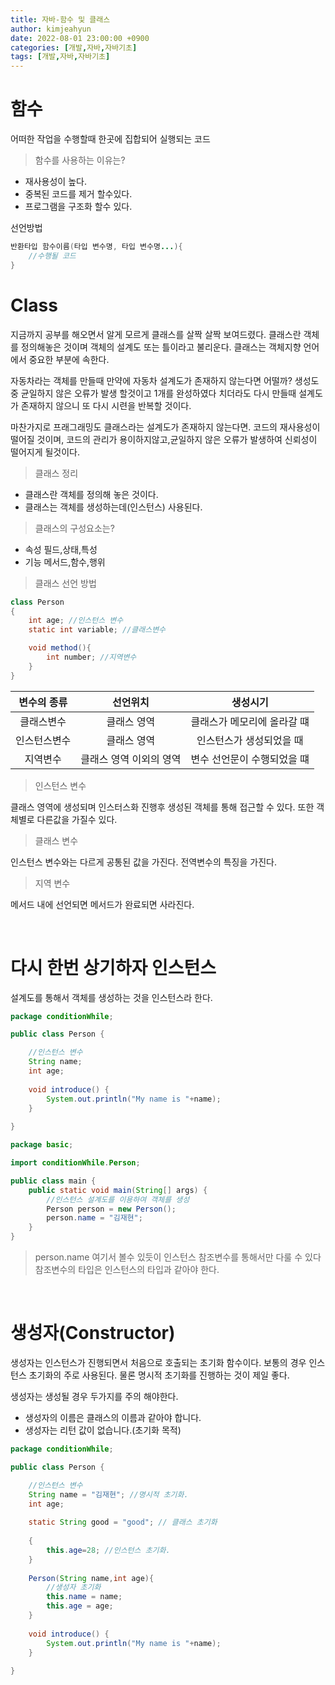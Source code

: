 ```yaml
---
title: 자바-함수 및 클래스
author: kimjeahyun
date: 2022-08-01 23:00:00 +0900
categories: [개발,자바,자바기초]
tags: [개발,자바,자바기초]
---
```


# 함수

어떠한 작업을 수행할때 한곳에 집합되어 실행되는 코드

>함수를 사용하는 이유는?

- 재사용성이 높다.
- 중복된 코드를 제거 할수있다.
- 프로그램을 구조화 할수 있다.

선언방법

```java
반환타입 함수이름(타입 변수명, 타입 변수명...){
	//수행될 코드
}
```


# Class

지금까지 공부를 해오면서 알게 모르게 클래스를 살짝 살짝 보여드렸다.
클래스란 객체를 정의해놓은 것이며 객체의 설계도 또는 틀이라고 불리운다.
클래스는 객체지향 언어에서 중요한 부분에 속한다. 

자동차라는 객체를 만들때 만약에 자동차 설계도가 존재하지 않는다면 어떨까?
생성도중 균일하지 않은 오류가 발생 할것이고 1개를 완성하였다 치더라도 다시 만들때 설계도가 존재하지 않으니 또 다시 시련을 반복할 것이다.

마찬가지로 프래그래밍도 클래스라는 설계도가 존재하지 않는다면.
코드의 재사용성이 떨어질 것이며, 코드의 관리가 용이하지않고,균일하지 않은 오류가 발생하여 신뢰성이 떨어지게 될것이다.

> 클래스 정리

- 클래스란 객체를 정의해 놓은 것이다.
- 클래스는 객체를 생성하는데(인스턴스) 사용된다.

> 클래스의 구성요소는?

-   속성 필드,상태,특성
-   기능 메서드,함수,행위

>클래스 선언 방법

```java
class Person
{
    int age; //인스턴스 변수 
    static int variable; //클래스변수

    void method(){
        int number; //지역변수
    }
}
```

|변수의 종류|선언위치|생성시기|
|:--------:|:-----:|:------:|
|클래스변수|클래스 영역|클래스가 메모리에 올라갈 떄|
|인스턴스변수|클래스 영역|인스턴스가 생성되었을 때|
|지역변수|클래스 영역 이외의 영역|변수 선언문이 수행되었을 떄|

> 인스턴스 변수

클래스 영역에 생성되며 인스터스화 진행후 생성된 객체를 통해 접근할 수 있다. 또한 객체별로 다른값을 가질수 있다.

> 클래스 변수

인스턴스 변수와는 다르게 공통된 값을 가진다. 전역변수의 특징을 가진다.

> 지역 변수

메서드 내에 선언되면 메서드가 완료되면 사라진다. 

<br>

# 다시 한번 상기하자 인스턴스 

설계도를 통해서 객체를 생성하는 것을 인스턴스라 한다.

```java
package conditionWhile;

public class Person {

	//인스턴스 변수
	String name;
	int age;
	
	void introduce() {
		System.out.println("My name is "+name);
	}
	
}

```

```java
package basic;

import conditionWhile.Person;

public class main {
	public static void main(String[] args) {
		//인스턴스 설계도를 이용하여 객체를 생성
		Person person = new Person();
        person.name = "김재현";
	}
}

```

> person.name 여기서 볼수 있듯이
인스턴스 참조변수를 통해서만 다룰 수 있다
참조변수의 타입은 인스턴스의 타입과 같아야 한다.

<br>


# 생성자(Constructor)

생성자는 인스턴스가 진행되면서 처음으로 호출되는 초기화 함수이다.
보통의 경우 인스턴스 초기화의 주로 사용된다. 물론 명시적 초기화를 진행하는 것이 제일 좋다.

생성자는 생성될 경우 두가지를 주의 해야한다.
-	생성자의 이름은 클래스의 이름과 같아야 합니다.
-	생성자는 리턴 값이 없습니다.(초기화 목적)

```java
package conditionWhile;

public class Person {

	//인스턴스 변수
	String name = "김재현"; //명시적 초기화.
	int age;
	
	static String good = "good"; // 클래스 초기화
	
	{
		this.age=28; //인스턴스 초기화.
	}
	
	Person(String name,int age){
		//생성자 초기화
		this.name = name; 
		this.age = age;
	}
	
	void introduce() {
		System.out.println("My name is "+name);
	}
	
}

```
